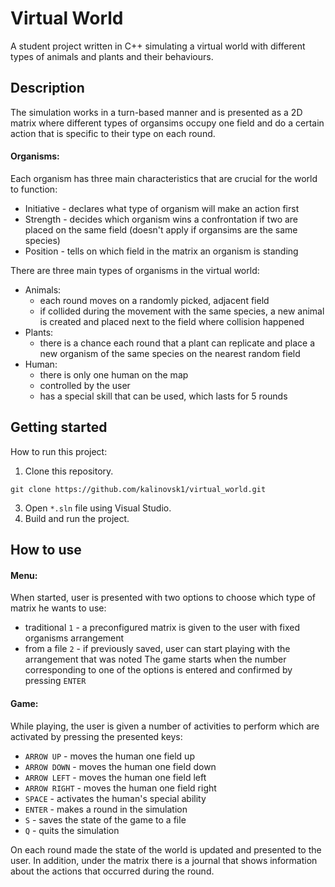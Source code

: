 # Virtual World

A student project written in C++ simulating a virtual world with different types of animals and plants and their behaviours.

## Description
The simulation works in a turn-based manner and is presented as a 2D matrix where different types of organsims occupy one field and do a certain action that is specific to their type on each round.

#### Organisms:
Each organism has three main characteristics that are crucial for the world to function:
- Initiative - declares what type of organism will make an action first
- Strength - decides which organism wins a confrontation if two are placed on the same field (doesn't apply if organsims are the same species)
- Position - tells on which field in the matrix an organism is standing

There are three main types of organisms in the virtual world:
- Animals:
    - each round moves on a randomly picked, adjacent field
    - if collided during the movement with the same species, a new animal is created and placed next to the field where collision happened
- Plants:
    - there is a chance each round that a plant can replicate and place a new organism of the same species on the nearest random field
- Human:
    - there is only one human on the map
    - controlled by the user
    - has a special skill that can be used, which lasts for 5 rounds

## Getting started
How to run this project:
1. Clone this repository.
```
git clone https://github.com/kalinovsk1/virtual_world.git
```
3. Open `*.sln` file using Visual Studio.
4. Build and run the project.

## How to use
#### Menu:
When started, user is presented with two options to choose which type of matrix he wants to use:
- traditional `1` - a preconfigured matrix is given to the user with fixed organisms arrangement
- from a file `2` - if previously saved, user can start playing with the arrangement that was noted
The game starts when the number corresponding to one of the options is entered and confirmed by pressing `ENTER`

#### Game:
While playing, the user is given a number of activities to perform which are activated by pressing the presented keys:
- `ARROW UP` - moves the human one field up
- `ARROW DOWN` - moves the human one field down
- `ARROW LEFT` - moves the human one field left
- `ARROW RIGHT` - moves the human one field right
- `SPACE` - activates the human's special ability
- `ENTER` - makes a round in the simulation
- `S` - saves the state of the game to a file
- `Q` - quits the simulation

On each round made the state of the world is updated and presented to the user. In addition, under the matrix there is a journal that shows information about the actions that occurred during the round.
